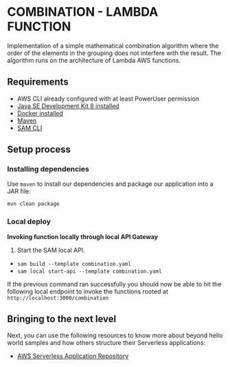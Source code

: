 # COMBINATION - LAMBDA FUNCTION

Implementation of a simple mathematical combination algorithm where the order of the elements in the grouping does not interfere with the result. The algorithm runs on the architecture of Lambda AWS functions.

## Requirements

* AWS CLI already configured with at least PowerUser permission
* [Java SE Development Kit 8 installed](http://www.oracle.com/technetwork/java/javase/downloads/jdk8-downloads-2133151.html)
* [Docker installed](https://www.docker.com/community-edition)
* [Maven](https://maven.apache.org/install.html)
* [SAM CLI](https://github.com/awslabs/aws-sam-cli)

## Setup process

### Installing dependencies

Use `maven` to install our dependencies and package our application into a JAR file:
```bash
mvn clean package
```

### Local deploy

**Invoking function locally through local API Gateway**
1. Start the SAM local API.
 - `sam build --template combination.yaml`
 - `sam local start-api --template combination.yaml`

If the previous command ran successfully you should now be able to hit the following local endpoint to
invoke the functions rooted at `http://localhost:3000/combination`

## Bringing to the next level

Next, you can use the following resources to know more about beyond hello world samples and how others
structure their Serverless applications:

* [AWS Serverless Application Repository](https://aws.amazon.com/serverless/serverlessrepo/)